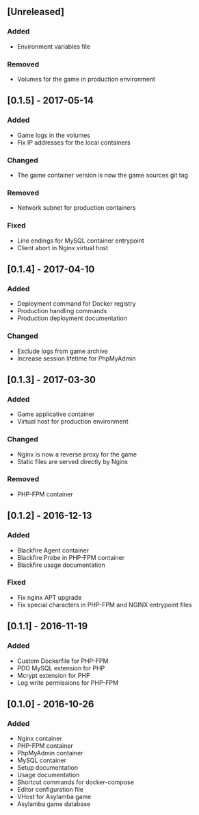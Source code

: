 ## [Unreleased]
### Added
- Environment variables file

### Removed
- Volumes for the game in production environment

## [0.1.5] - 2017-05-14
### Added
- Game logs in the volumes
- Fix IP addresses for the local containers

### Changed
- The game container version is now the game sources git tag

### Removed
- Network subnet for production containers

### Fixed
- Line endings for MySQL container entrypoint
- Client abort in Nginx virtual host

## [0.1.4] - 2017-04-10
### Added
- Deployment command for Docker registry
- Production handling commands
- Production deployment documentation

### Changed
- Exclude logs from game archive
- Increase session lifetime for PhpMyAdmin

## [0.1.3] - 2017-03-30
### Added
- Game applicative container
- Virtual host for production environment

### Changed
- Nginx is now a reverse proxy for the game
- Static files are served directly by Nginx

### Removed
- PHP-FPM container

## [0.1.2] - 2016-12-13
### Added
- Blackfire Agent container
- Blackfire Probe in PHP-FPM container
- Blackfire usage documentation

### Fixed
- Fix nginx APT upgrade
- Fix special characters in PHP-FPM and NGINX entrypoint files

## [0.1.1] - 2016-11-19
### Added
- Custom Dockerfile for PHP-FPM
- PDO MySQL extension for PHP
- Mcrypt extension for PHP
- Log write permissions for PHP-FPM

## [0.1.0] - 2016-10-26
### Added
- Nginx container
- PHP-FPM container
- PhpMyAdmin container
- MySQL container
- Setup documentation
- Usage documentation
- Shortcut commands for docker-compose
- Editor configuration file
- VHost for Asylamba game
- Asylamba game database
